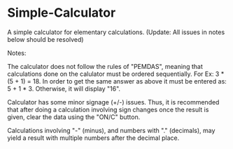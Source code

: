 # Simple-Calculator
A simple calculator for elementary calculations.
(Update: All issues in notes below should be resolved)


Notes:

The calculator does not follow the rules of "PEMDAS", meaning that calculations done on the calulator
must be ordered sequentially.
For Ex:
3 * (5 + 1) = 18.
In order to get the same answer as above it must be entered as:
5 + 1 * 3. 
Otherwise, it will display "16".

Calculator has some minor signage (+/-) issues. Thus, it is recommended that after doing a calculation 
involving sign changes once the result is given, clear the data using the "ON/C" button.

Calculations involving "-" (minus), and numbers with "." (decimals), may yield a result with multiple numbers after the decimal place.


